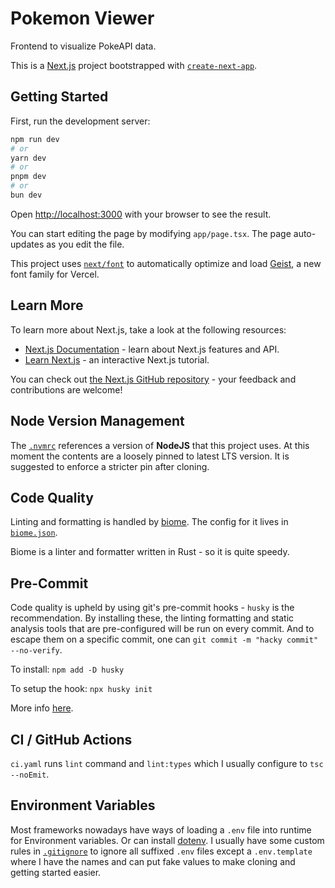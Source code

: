 # Pokemon Viewer
Frontend to visualize PokeAPI data.

This is a [Next.js](https://nextjs.org) project bootstrapped with [`create-next-app`](https://nextjs.org/docs/app/api-reference/cli/create-next-app).

## Getting Started

First, run the development server:

```bash
npm run dev
# or
yarn dev
# or
pnpm dev
# or
bun dev
```

Open [http://localhost:3000](http://localhost:3000) with your browser to see the result.

You can start editing the page by modifying `app/page.tsx`. The page auto-updates as you edit the file.

This project uses [`next/font`](https://nextjs.org/docs/app/building-your-application/optimizing/fonts) to automatically optimize and load [Geist](https://vercel.com/font), a new font family for Vercel.

## Learn More

To learn more about Next.js, take a look at the following resources:

- [Next.js Documentation](https://nextjs.org/docs) - learn about Next.js features and API.
- [Learn Next.js](https://nextjs.org/learn) - an interactive Next.js tutorial.

You can check out [the Next.js GitHub repository](https://github.com/vercel/next.js) - your feedback and contributions are welcome!


## Node Version Management

The [`.nvmrc`](./.nvmrc) references a version of **NodeJS** that this project uses. At this moment the contents are a loosely pinned to latest LTS version. It is suggested to enforce a stricter pin after cloning.

## Code Quality

Linting and formatting is handled by [biome](https://biomejs.dev/). The config for it lives in [`biome.json`](./biome.json).

Biome is a linter and formatter written in Rust - so it is quite speedy.

## Pre-Commit

Code quality is upheld by using git's pre-commit hooks - `husky` is the recommendation. By installing these, the linting formatting and static analysis tools that are pre-configured will be run on every commit. And to escape them on a specific commit, one can `git commit -m "hacky commit" --no-verify`.

To install: `npm add -D husky`

To setup the hook: `npx husky init`

More info [here](https://typicode.github.io/husky/get-started.html).

## CI / GitHub Actions

`ci.yaml` runs `lint` command and `lint:types` which I usually configure to `tsc --noEmit`.

## Environment Variables

Most frameworks nowadays have ways of loading a `.env` file into runtime for Environment variables. Or can install [dotenv](https://www.npmjs.com/package/dotenv). I usually have some custom rules in [`.gitignore`](.gitignore) to ignore all suffixed `.env` files except a `.env.template` where I have the names and can put fake values to make cloning and getting started easier.